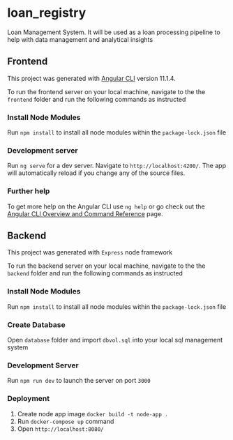 # loan_registry
Loan Management System. It will be used as a loan processing pipeline to help with data management and analytical insights

## Frontend

This project was generated with [Angular CLI](https://github.com/angular/angular-cli) version 11.1.4.

To run the frontend server on your local machine, navigate to the the `frontend` folder and run the following commands as instructed

### Install Node Modules

Run `npm install` to install all node modules within the `package-lock.json` file


### Development server

Run `ng serve` for a dev server. Navigate to `http://localhost:4200/`. The app will automatically reload if you change any of the source files.

### Further help

To get more help on the Angular CLI use `ng help` or go check out the [Angular CLI Overview and Command Reference](https://angular.io/cli) page.

## Backend

This project was generated with `Express` node framework

To run the backend server on your local machine, navigate to the the `backend` folder and run the following commands as instructed

### Install Node Modules

Run `npm install` to install all node modules within the `package-lock.json` file

### Create Database 

Open `database` folder and import `dbvol.sql` into your local sql management system

### Development Server

Run `npm run dev` to launch the server on port `3000`

### Deployment

1. Create node app image  `docker build -t node-app .` 
2. Run `docker-compose up` command
3. Open `http://localhost:8080/` 
